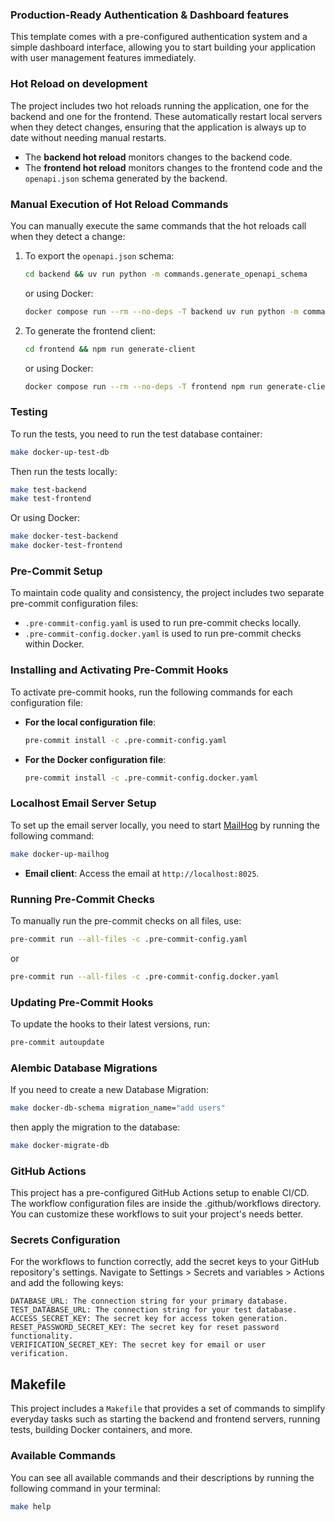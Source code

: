 ### Production-Ready Authentication & Dashboard features
This template comes with a pre-configured authentication system and a simple dashboard interface, allowing you to start building your application with user management features immediately.

### Hot Reload on development
The project includes two hot reloads running the application, one for the backend and one for the frontend. These automatically restart local servers when they detect changes, ensuring that the application is always up to date without needing manual restarts.

- The **backend hot reload** monitors changes to the backend code.
- The **frontend hot reload** monitors changes to the frontend code and the `openapi.json` schema generated by the backend.

### Manual Execution of Hot Reload Commands
You can manually execute the same commands that the hot reloads call when they detect a change:

1. To export the `openapi.json` schema:
   ```bash
   cd backend && uv run python -m commands.generate_openapi_schema
   ```
   or using Docker:
   ```bash
   docker compose run --rm --no-deps -T backend uv run python -m commands.generate_openapi_schema
   ```

2. To generate the frontend client:
   ```bash
   cd frontend && npm run generate-client
   ```
   or using Docker:
   ```bash
   docker compose run --rm --no-deps -T frontend npm run generate-client
   ```

### Testing
To run the tests, you need to run the test database container:
   ```bash
   make docker-up-test-db
   ```

Then run the tests locally:
   ```bash
   make test-backend
   make test-frontend
   ```

Or using Docker:
   ```bash
   make docker-test-backend
   make docker-test-frontend
   ```
### Pre-Commit Setup
To maintain code quality and consistency, the project includes two separate pre-commit configuration files:
- `.pre-commit-config.yaml` is used to run pre-commit checks locally.
- `.pre-commit-config.docker.yaml` is used to run pre-commit checks within Docker.

### Installing and Activating Pre-Commit Hooks
To activate pre-commit hooks, run the following commands for each configuration file:

- **For the local configuration file**:
  ```bash
  pre-commit install -c .pre-commit-config.yaml
  ```

- **For the Docker configuration file**:
  ```bash
  pre-commit install -c .pre-commit-config.docker.yaml
  ```

### Localhost Email Server Setup

To set up the email server locally, you need to start [MailHog](https://github.com/mailhog/MailHog) by running the following command:
   ```bash
   make docker-up-mailhog
   ```

- **Email client**: Access the email at `http://localhost:8025`.

### Running Pre-Commit Checks
To manually run the pre-commit checks on all files, use:

```bash
pre-commit run --all-files -c .pre-commit-config.yaml
```

or

```bash
pre-commit run --all-files -c .pre-commit-config.docker.yaml
```

### Updating Pre-Commit Hooks
To update the hooks to their latest versions, run:

```bash
pre-commit autoupdate
```
### Alembic Database Migrations
If you need to create a new Database Migration:
   ```bash
   make docker-db-schema migration_name="add users"
   ```
then apply the migration to the database:
   ```bash
   make docker-migrate-db
   ```

### GitHub Actions
This project has a pre-configured GitHub Actions setup to enable CI/CD. The workflow configuration files are inside the .github/workflows directory. You can customize these workflows to suit your project's needs better.

### Secrets Configuration
For the workflows to function correctly, add the secret keys to your GitHub repository's settings. Navigate to Settings > Secrets and variables > Actions and add the following keys:
```
DATABASE_URL: The connection string for your primary database.
TEST_DATABASE_URL: The connection string for your test database.
ACCESS_SECRET_KEY: The secret key for access token generation.
RESET_PASSWORD_SECRET_KEY: The secret key for reset password functionality.
VERIFICATION_SECRET_KEY: The secret key for email or user verification.
```

## Makefile

This project includes a `Makefile` that provides a set of commands to simplify everyday tasks such as starting the backend and frontend servers, running tests, building Docker containers, and more.

### Available Commands

You can see all available commands and their descriptions by running the following command in your terminal:

```bash
make help
```
